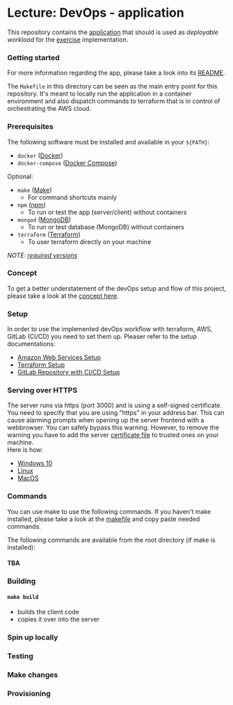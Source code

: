 Lecture: DevOps - application
=============================


This repository contains the [application](./app/README.md) that should is used as *deployable workload* for the
[exercise](https://github.com/lucendio/lecture-devops-material/blob/master/assignments/exercise.md) implementation.  


### Getting started 

For more information regarding the app, please take a look into its [README](./app/README.md).

The `Makefile` in this directory can be seen as the main entry point for this repository. It's meant to locally run the
application in a container environment and also dispatch commands to terraform that is in control of orchestrating the 
AWS cloud. 

### Prerequisites

The following software must be installed and available in your `${PATH}`:

* `docker` ([Docker](https://www.docker.com/get-started))
* `docker-compose` ([Docker Compose](https://docs.docker.com/compose/install/))

Optional:

* `make` ([Make](https://www.gnu.org/software/make/))
  * For command shortcuts mainly
* `npm` ([npm](https://www.npmjs.com/get-npm))
  * To run or test the app (server/client) without containers
* `mongod` ([MongoDB](https://docs.mongodb.com/manual/installation/))
  * To run or test database (MongoDB) without containers
* `terraform` ([Terraform](https://www.terraform.io/))
  * To user terraform directly on your machine

*NOTE: [required versions](https://github.com/lucendio/lecture-devops-app/blob/master/Makefile#L14-L126)*


### Concept
To get a better understatement of the devOps setup and flow of this project, please take a look at the
[concept here](./doc/concept.md).

### Setup
In order to use the implemented devOps workflow with terraform, AWS, GitLab (CI/CD) you need to set them 
up. Pleaser refer to the setup documentations:

* [Amazon Web Services Setup](./doc/0-setup-aws.md) 
* [Terraform Setup](./doc/1-setup-terraform.md)
* [GitLab Repository with CI/CD Setup](./doc/2-setup-gitlab.md) 

### Serving over HTTPS 

The server runs via https (port 3000) and is using a self-signed certificate.
You need to specify that you are using "https" in your address bar.
This can cause alarming prompts when opening up the server frontend with a webbrowser.
You can safely bypass this warning. However, to remove the warning you have to add 
the server [certificate file](./app/server/src/server.cert) to trusted ones on your machine.
<br/>
Here is how:

- [Windows 10](https://support.kaspersky.com/CyberTrace/1.0/en-US/174127.htm)
- [Linux](https://unix.stackexchange.com/questions/90450/adding-a-self-signed-certificate-to-the-trusted-list)
- [MacOS](https://tosbourn.com/getting-os-x-to-trust-self-signed-ssl-certificates/)
### Commands

You can use make to use the following commands. If you haven't make installed,
please take a look at the [makefile](Makefile) and copy paste needed commands. </br>

The following commands are available from the root directory (if make is installed):



#### TBA

### Building 

#### `make build`

* builds the client code
* copies it over into the server

### Spin up locally 

### Testing

### Make changes


### Provisioning

